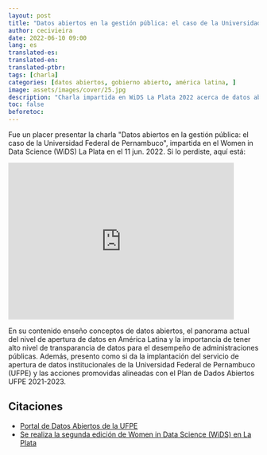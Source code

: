 ```yaml
---
layout: post
title: "Datos abiertos en la gestión pública: el caso de la Universidad Federal de Pernambuco"
author: cecivieira
date: 2022-06-10 09:00
lang: es
translated-es: 
translated-en: 
translated-ptbr: 
tags: [charla]
categories: [datos abiertos, gobierno abierto, américa latina, ]
image: assets/images/cover/25.jpg
description: "Charla impartida en WiDS La Plata 2022 acerca de datos abiertos, el panorama actual del nivel de apertura de datos en América Latina y la importancia de tener alto nivel de transparancia de datos para el desempeño de administraciones públicas. Además, presento como si da la implantación del servicio de apertura de datos institucionales de la Universidad Federal de Pernambuco (UFPE) y las acciones promovidas alineadas con el Plan de Dados Abiertos UFPE 2021-2023."
toc: false
beforetoc:
---
```

Fue un placer presentar la charla "Datos abiertos en la gestión pública: el caso de la Universidad Federal de Pernambuco", impartida en el Women in Data Science (WiDS) La Plata en el 11 jun. 2022. Si lo perdiste, aquí está:

<div class="container text-center">
    <iframe width="90%" height="315" title="Datos abiertos en la gestión pública: el caso de la Universidad Federal de Pernambuco" src="https://www.youtube.com/embed/2QhqtcWoNyk?t=3412" frameborder="0" allowfullscreen></iframe>
</div>

En su contenido enseño conceptos de datos abiertos, el panorama actual del nivel de apertura de datos en América Latina y la importancia de tener alto nivel de transparancia de datos para el desempeño de administraciones públicas. Además, presento como si da la implantación del servicio de apertura de datos institucionales de la Universidad Federal de Pernambuco (UFPE) y las acciones promovidas alineadas con el Plan de Dados Abiertos UFPE 2021-2023.

## Citaciones
- [Portal de Datos Abiertos de la UFPE](http://dados.ufpe.br/)
- [Se realiza la segunda edición de Women in Data Science (WiDS) en La Plata](https://unlp.edu.ar/institucional/se-realizara-la-segunda-edicion-de-women-in-data-science-wids-en-la-plata-21484)
